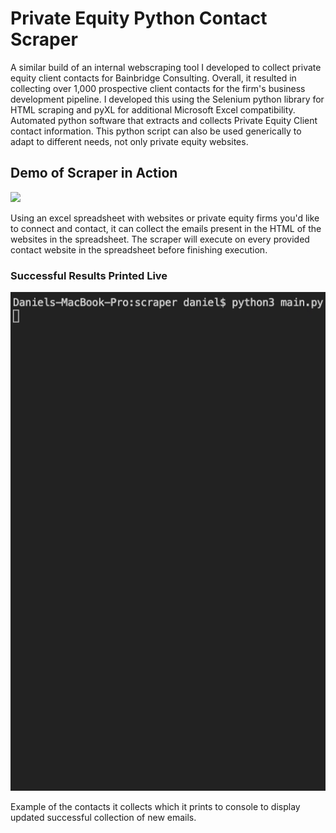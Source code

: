 # Private Equity Python Contact Scraper
A similar build of an internal webscraping tool I developed to collect private equity client contacts for Bainbridge Consulting.
Overall, it resulted in collecting over 1,000 prospective client contacts for the firm's business development pipeline.
I developed this using the Selenium python library for HTML scraping and pyXL for additional Microsoft Excel compatibility.
Automated python software that extracts and collects Private Equity Client contact information. This python script can also be used generically to adapt to different needs, not only private equity websites.
## Demo of Scraper in Action
![](demo.gif)

Using an excel spreadsheet with websites or private equity firms you'd like to connect and contact, it can collect the emails present in the HTML of the websites in the spreadsheet. The scraper will execute on every provided contact website in the spreadsheet before finishing execution.
### Successful Results Printed Live
![](demoTerminal.gif)

Example of the contacts it collects which it prints to console to display updated successful collection of new emails.
